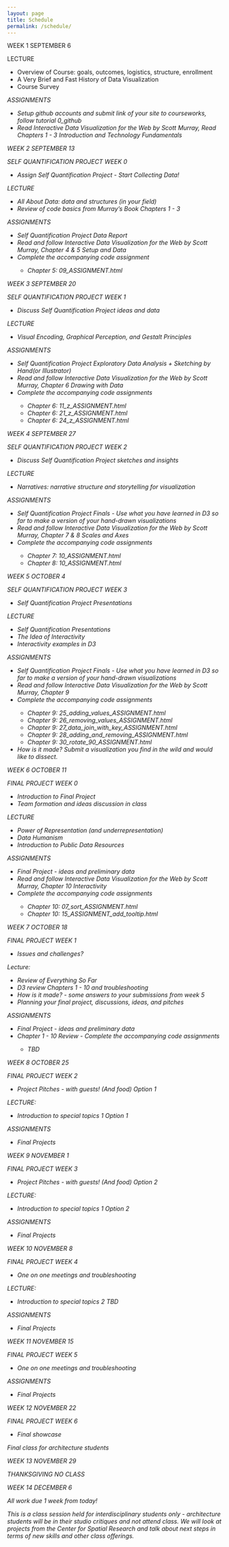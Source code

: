 ```yaml
---
layout: page
title: Schedule
permalink: /schedule/
---
```

<span id="rTitle">WEEK 1 SEPTEMBER 6</span>

LECTURE
- Overview of Course: goals, outcomes, logistics, structure, enrollment
- A Very Brief and Fast History of Data Visualization
- Course Survey


<i>ASSIGNMENTS
- <i>Setup github accounts and submit link of your site to courseworks, follow tutorial 0_github
- <i>Read Interactive Data Visualization for the Web by Scott Murray,  Read Chapters 1 - 3 Introduction and Technology Fundamentals

<span id="rTitle">WEEK 2 SEPTEMBER 13</span>

SELF QUANTIFICATION PROJECT WEEK 0
- Assign Self Quantification Project - Start Collecting Data!

LECTURE
- All About Data: data and structures (in your field)
- Review of code basics from Murray’s Book Chapters 1 - 3


<i>ASSIGNMENTS
- <i>Self Quantification Project Data Report
- <i>Read and follow Interactive Data Visualization for the Web by Scott Murray, Chapter 4 & 5 Setup and Data
- <i>Complete the accompanying code assignment
    - <i>Chapter 5:  09_ASSIGNMENT.html



<span id="rTitle">WEEK 3 SEPTEMBER 20</span>

SELF QUANTIFICATION PROJECT WEEK 1
- Discuss Self Quantification Project ideas and data

LECTURE
- Visual Encoding, Graphical Perception, and Gestalt Principles


<i>ASSIGNMENTS
- <i>Self Quantification Project Exploratory Data Analysis + Sketching by Hand(or Illustrator)
- <i>Read and follow Interactive Data Visualization for the Web by Scott Murray, Chapter 6 Drawing with Data
- <i>Complete the accompanying code assignments
    - <i>Chapter 6: 11_z_ASSIGNMENT.html
    - <i>Chapter 6: 21_z_ASSIGNMENT.html
    - <i>Chapter 6: 24_z_ASSIGNMENT.html


<span id="rTitle">WEEK 4 SEPTEMBER 27</span>

SELF QUANTIFICATION PROJECT WEEK 2
- Discuss Self Quantification Project sketches and insights

LECTURE
- Narratives: narrative structure and storytelling for visualization

<i>ASSIGNMENTS
- <i>Self Quantification Project Finals - Use what you have learned in D3 so far to make a version of your hand-drawn visualizations
- <i>Read and follow Interactive Data Visualization for the Web by Scott Murray, Chapter 7 & 8 Scales and Axes
- <i>Complete the accompanying code assignments
    - <i>Chapter 7: 10_ASSIGNMENT.html
    - <i>Chapter 8: 10_ASSIGNMENT.html

    
<span id="rTitle">WEEK 5 OCTOBER 4</span>

SELF QUANTIFICATION PROJECT WEEK 3
- Self Quantification Project Presentations

LECTURE
- Self Quantification Presentations
- The Idea of Interactivity
- Interactivity examples in D3

<i>ASSIGNMENTS
- <i>Self Quantification Project Finals - Use what you have learned in D3 so far to make a version of your hand-drawn visualizations
- <i>Read and follow Interactive Data Visualization for the Web by Scott Murray, Chapter 9
- <i>Complete the accompanying code assignments
   - <i>Chapter 9: 25_adding_values_ASSIGNMENT.html
   - <i>Chapter 9: 26_removing_values_ASSIGNMENT.html
   - <i>Chapter 9: 27_data_join_with_key_ASSIGNMENT.html
   - <i>Chapter 9: 28_adding_and_removing_ASSIGNMENT.html
   - <i>Chapter 9: 30_rotate_90_ASSIGNMENT.html
- <i>How is it made? Submit a visualization you find in the wild and would like to dissect.
      

<span id="rTitle">WEEK 6 OCTOBER 11</span>

FINAL PROJECT WEEK 0
- Introduction to Final Project
- Team formation and ideas discussion in class

LECTURE
- Power of Representation (and underrepresentation)
- Data Humanism
- Introduction to Public Data Resources

<i>ASSIGNMENTS
- <i>Final Project - ideas and preliminary data
- <i>Read and follow Interactive Data Visualization for the Web by Scott Murray, Chapter 10 Interactivity
- <i>Complete the accompanying code assignments
    - <i>Chapter 10: 07_sort_ASSIGNMENT.html
    - <i>Chapter 10: 15_ASSIGNMENT_add_tooltip.html

<span id="rTitle">WEEK 7 OCTOBER 18</span>

FINAL PROJECT WEEK 1
- Issues and challenges?
   
Lecture:
- Review of Everything So Far
- D3 review Chapters 1 - 10 and troubleshooting
- How is it made? - some answers to your submissions from week 5
- Planning your final project, discussions, ideas, and pitches

<i>ASSIGNMENTS
- <i>Final Project - ideas and preliminary data
- <i>Chapter 1 - 10 Review - Complete the accompanying code assignments
    - <i>TBD

<span id="rTitle">WEEK 8 OCTOBER 25</span>

FINAL PROJECT WEEK 2
- Project Pitches - with guests! (And food) Option 1

LECTURE:
- Introduction to special topics 1 Option 1

<i>ASSIGNMENTS
   - <i>Final Projects

<span id="rTitle">WEEK 9 NOVEMBER 1</span>

FINAL PROJECT WEEK 3
- Project Pitches - with guests! (And food) Option 2

LECTURE:
- Introduction to special topics 1 Option 2

<i>ASSIGNMENTS
   - <i>Final Projects

<span id="rTitle">WEEK 10 NOVEMBER 8</span>

FINAL PROJECT WEEK 4
- One on one meetings and troubleshooting

LECTURE:
- Introduction to special topics 2 TBD

<i>ASSIGNMENTS
   - <i>Final Projects

<span id="rTitle">WEEK 11 NOVEMBER 15</span>

FINAL PROJECT WEEK 5
- One on one meetings and troubleshooting

<i>ASSIGNMENTS
   - <i>Final Projects

<span id="rTitle">WEEK 12 NOVEMBER 22</span>

FINAL PROJECT WEEK 6
- Final showcase

<i>Final class for architecture students

<span id="rTitle">WEEK 13 NOVEMBER 29</span>

THANKSGIVING NO CLASS

<span id="rTitle">WEEK 14 DECEMBER 6</span>

<i>All work due 1 week from today!
    
This is a class session held for interdisciplinary students only - architecture students will be in their studio critiques and not attend class. We will look at projects from the Center for Spatial Research and talk about next steps in terms of new skills and other class offerings.

